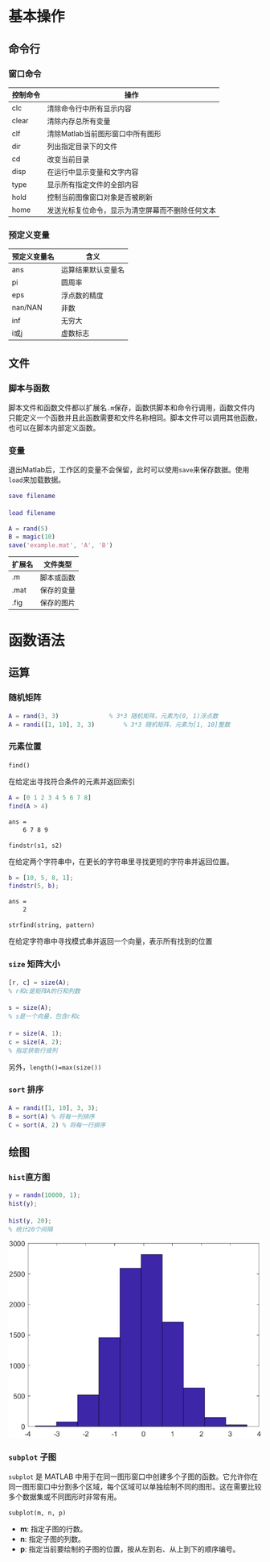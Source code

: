 # 基本操作

## 命令行

### 窗口命令

| 控制命令 | 操作                                             |
| -------- | ------------------------------------------------ |
| clc      | 清除命令行中所有显示内容                         |
| clear    | 清除内存总所有变量                               |
| clf      | 清除Matlab当前图形窗口中所有图形                 |
| dir      | 列出指定目录下的文件                             |
| cd       | 改变当前目录                                     |
| disp     | 在运行中显示变量和文字内容                       |
| type     | 显示所有指定文件的全部内容                       |
| hold     | 控制当前图像窗口对象是否被刷新                   |
| home     | 发送光标复位命令，显示为清空屏幕而不删除任何文本 |

###  预定义变量

| 预定义变量名 | 含义               |
| ------------ | ------------------ |
| ans          | 运算结果默认变量名 |
| pi           | 圆周率             |
| eps          | 浮点数的精度       |
| nan/NAN      | 非数               |
| inf          | 无穷大             |
| i或j         | 虚数标志           |

## 文件

### 脚本与函数

脚本文件和函数文件都以扩展名`.m`保存，函数供脚本和命令行调用，函数文件内只能定义一个函数并且此函数需要和文件名称相同。脚本文件可以调用其他函数，也可以在脚本内部定义函数。

### 变量

退出Matlab后，工作区的变量不会保留，此时可以使用`save`来保存数据。使用`load`来加载数据。

```matlab
save filename

load filename
```

```matlab
A = rand(5)
B = magic(10)
save('example.mat', 'A', 'B')
```



| 扩展名 | 文件类型   |
| ------ | ---------- |
| .m     | 脚本或函数 |
| .mat   | 保存的变量 |
| .fig   | 保存的图片 |

# 函数语法

## 运算

### 随机矩阵

```matlab
A = rand(3, 3)				% 3*3 随机矩阵，元素为(0, 1)浮点数
A = randi([1, 10], 3, 3)		% 3*3 随机矩阵，元素为[1, 10]整数
```



### 元素位置

`find()`

在给定出寻找符合条件的元素并返回索引

```matlab
A = [0 1 2 3 4 5 6 7 8]
find(A > 4)
```

```
ans =
	6 7 8 9
```

`findstr(s1, s2)`

在给定两个字符串中，在更长的字符串里寻找更短的字符串并返回位置。

```matlab
b = [10, 5, 8, 1];
findstr(5, b);
```

```
ans =
	2
```

`strfind(string, pattern)`

在给定字符串中寻找模式串并返回一个向量，表示所有找到的位置



### `size` 矩阵大小

```matlab
[r, c] = size(A);
% r和c是矩阵A的行和列数

s = size(A);
% s是一个向量，包含r和c

r = size(A, 1);
c = size(A, 2);
% 指定获取行或列
```

另外，`length()=max(size())`



### `sort` 排序

```matlab
A = randi([1, 10], 3, 3);
B = sort(A) % 将每一列排序
C = sort(A, 2) % 将每一行排序
```



## 绘图

### `hist`直方图

```matlab
y = randn(10000, 1);
hist(y);

hist(y, 20);
% 统计20个间隔
```

![hist](../img/hist.png)



### `subplot` 子图

`subplot` 是 MATLAB 中用于在同一图形窗口中创建多个子图的函数。它允许你在同一图形窗口中分割多个区域，每个区域可以单独绘制不同的图形。这在需要比较多个数据集或不同图形时非常有用。

```
subplot(m, n, p)
```

- **m**: 指定子图的行数。
- **n**: 指定子图的列数。
- **p**: 指定当前要绘制的子图的位置，按从左到右、从上到下的顺序编号。
